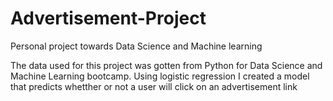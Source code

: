 # Advertisement-Project
Personal project towards Data Science and Machine learning

The data used for this project was gotten from Python for Data Science and Machine Learning bootcamp. Using logistic regression I created a model that predicts whetther or not a user will click on an advertisement link
